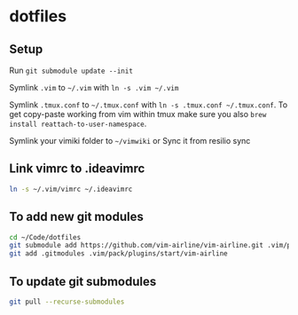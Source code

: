 # dotfiles

## Setup

Run `git submodule update --init`

Symlink `.vim` to `~/.vim` with `ln -s .vim ~/.vim`

Symlink `.tmux.conf` to `~/.tmux.conf` with `ln -s .tmux.conf ~/.tmux.conf`. To get copy-paste working from vim within tmux make sure you also `brew install reattach-to-user-namespace`.

Symlink your vimiki folder to `~/vimwiki` or Sync it from resilio sync

## Link vimrc to .ideavimrc

```sh
ln -s ~/.vim/vimrc ~/.ideavimrc
```

## To add new git modules

```sh
cd ~/Code/dotfiles
git submodule add https://github.com/vim-airline/vim-airline.git .vim/pack/plugins/start/vim-airline
git add .gitmodules .vim/pack/plugins/start/vim-airline
```

## To update git submodules

```sh
git pull --recurse-submodules
```
